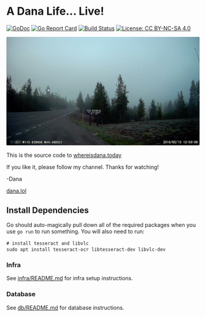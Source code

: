 # A Dana Life... Live!

[![GoDoc](https://godoc.org/github.com/dmerrick/danalol-stream?status.svg)](https://godoc.org/github.com/dmerrick/danalol-stream)
[![Go Report Card](https://goreportcard.com/badge/github.com/dmerrick/danalol-stream)](https://goreportcard.com/report/github.com/dmerrick/danalol-stream)
[![Build Status](https://img.shields.io/endpoint.svg?url=https%3A%2F%2Factions-badge.atrox.dev%2Fdmerrick%2Fdanalol-stream%2Fbadge&style=flat)](https://actions-badge.atrox.dev/dmerrick/danalol-stream/goto)
[![License: CC BY-NC-SA 4.0](https://img.shields.io/badge/License-CC%20BY--NC--SA%204.0-lightgrey.svg)](https://creativecommons.org/licenses/by-nc-sa/4.0/)


![](assets/stream-screencap.jpg)

This is the source code to [whereisdana.today](http://whereisdana.today)

If you like it, please follow my channel. Thanks for watching!

-Dana

[dana.lol](https://dana.lol)


## Install Dependencies

Go should auto-magically pull down all of the required packages when you use `go run` to run something.
You will also need to run:

```
# install tesseract and libvlc
sudo apt install tesseract-ocr libtesseract-dev libvlc-dev
```

### Infra

See [infra/README.md](infra/README.md) for infra setup instructions.

### Database

See [db/README.md](#) for database instructions.


